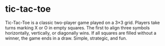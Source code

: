 # tic-tac-toe
Tic-Tac-Toe is a classic two-player game played on a 3×3 grid. Players take turns marking X or O in empty squares. The first to align three symbols horizontally, vertically, or diagonally wins. If all squares are filled without a winner, the game ends in a draw. Simple, strategic, and fun.
